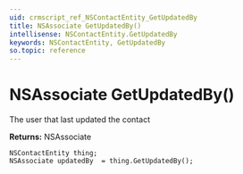 ```yaml
---
uid: crmscript_ref_NSContactEntity_GetUpdatedBy
title: NSAssociate GetUpdatedBy()
intellisense: NSContactEntity.GetUpdatedBy
keywords: NSContactEntity, GetUpdatedBy
so.topic: reference
---
```


# NSAssociate GetUpdatedBy()

The user that last updated the contact

**Returns:** NSAssociate

```crmscript
NSContactEntity thing;
NSAssociate updatedBy  = thing.GetUpdatedBy();
```

